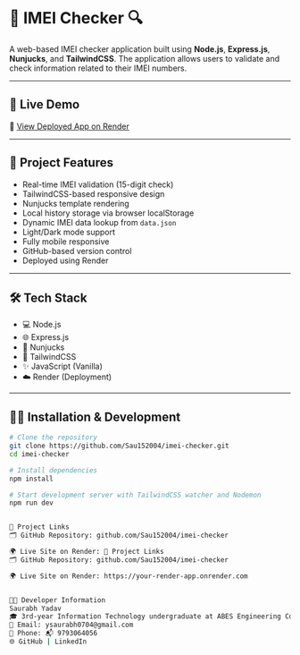 # 📱 IMEI Checker 🔍

A web-based IMEI checker application built using **Node.js**, **Express.js**, **Nunjucks**, and **TailwindCSS**. The application allows users to validate and check information related to their IMEI numbers.

---

## 🚀 Live Demo

🔗 [View Deployed App on Render](https://imei-checker-y4qe.onrender.com)

---

## 📂 Project Features

- Real-time IMEI validation (15-digit check)
- TailwindCSS-based responsive design
- Nunjucks template rendering
- Local history storage via browser localStorage
- Dynamic IMEI data lookup from `data.json`
- Light/Dark mode support
- Fully mobile responsive
- GitHub-based version control
- Deployed using Render

---

## 🛠️ Tech Stack

- 💻 Node.js
- 🌐 Express.js
- 🧩 Nunjucks
- 🎨 TailwindCSS
- ✨ JavaScript (Vanilla)
- ☁️ Render (Deployment)

---

## 🧑‍💻 Installation & Development

```bash
# Clone the repository
git clone https://github.com/Sau152004/imei-checker.git
cd imei-checker

# Install dependencies
npm install

# Start development server with TailwindCSS watcher and Nodemon
npm run dev


🔗 Project Links
🗂 GitHub Repository: github.com/Sau152004/imei-checker

🌍 Live Site on Render: 🔗 Project Links
🗂 GitHub Repository: github.com/Sau152004/imei-checker

🌍 Live Site on Render: https://your-render-app.onrender.com


👨‍💻 Developer Information
Saurabh Yadav
🎓 3rd-year Information Technology undergraduate at ABES Engineering College, Ghaziabad
📧 Email: ysaurabh0704@gmail.com
📱 Phone: 📬 9793064056
🌐 GitHub | LinkedIn
